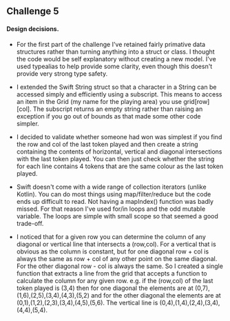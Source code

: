 ## Challenge 5

#### Design decisions.
* For the first part of the challenge I've retained fairly primative data structures rather than turning anything into a struct or class. I thought the code would be self explanatory without creating a new model. I've used typealias to help provide some clarity, even though this doesn't provide very strong type safety.

* I extended the Swift String struct so that a character in a String can be accessed simply and efficiently using a subscript. This means to access an item in the Grid (my name for the playing area) you use grid[row][col]. The subscript returns an empty string rather than raising an exception if you go out of bounds as that made some other code simpler.

* I decided to validate whether someone had won was simplest if you find the row and col of the last token played and then create a string containing the contents of horizontal, vertical and diagonal intersections with the last token played. You can then just check whether the string for each line contains 4 tokens that are the same colour as the last token played. 

* Swift doesn't come with a wide range of collection iterators (unlike Kotlin). You can do most things using map/filter/reduce but the code ends up difficult to read. Not having a mapIndex() function was badly missed. For that reason I've used for/in loops and the odd mutable variable. The loops are simple with small scope so that seemed a good trade-off.

* I noticed that for a given row you can determine the column of any diagonal or vertical line that intersects a (row,col). For a vertical that is obvious as the column is constant, but for one diagonal  row + col is always the same as row + col of any other point on the same diagonal. For the other diagonal row - col is always the same. So I created a single function that extracts a line from the grid that accepts a function to calculate the column for any given row. 
e.g. if the (row,col) of the last token played is (3,4) then for one diagonal the elements are at (0,7),(1,6),(2,5),(3,4),(4,3),(5,2) and for the other diagonal the elements are at (0,1),(1,2),(2,3),(3,4),(4,5),(5,6). The vertical line is (0,4),(1,4),(2,4),(3,4),(4,4),(5,4).
